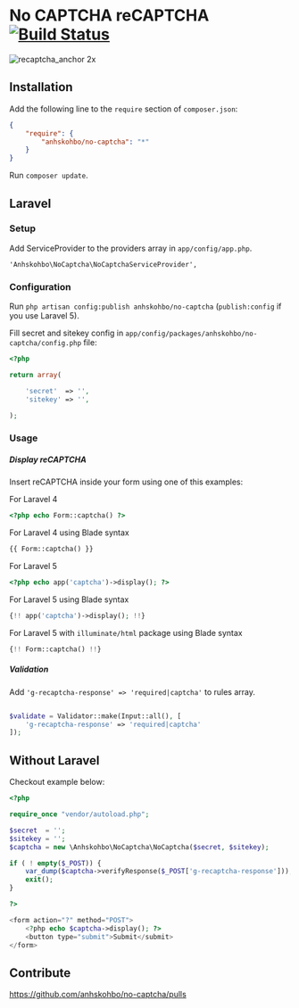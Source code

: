 No CAPTCHA reCAPTCHA [![Build Status](https://travis-ci.org/anhskohbo/no-captcha.svg?branch=master&style=flat-square)](https://travis-ci.org/anhskohbo/no-captcha)
==========

![recaptcha_anchor 2x](https://cloud.githubusercontent.com/assets/1529454/5291635/1c426412-7b88-11e4-8d16-46161a081ece.gif)


## Installation

Add the following line to the `require` section of `composer.json`:

```json
{
    "require": {
        "anhskohbo/no-captcha": "*"
    }
}
```

Run `composer update`.

## Laravel

### Setup

Add ServiceProvider to the providers array in `app/config/app.php`.

```
'Anhskohbo\NoCaptcha\NoCaptchaServiceProvider',
```

### Configuration
Run `php artisan config:publish anhskohbo/no-captcha` (`publish:config` if you use Laravel 5).

Fill secret and sitekey config in `app/config/packages/anhskohbo/no-captcha/config.php` file:

```php
<?php

return array(

	'secret'  => '',
	'sitekey' => '',

);
```

### Usage

##### Display reCAPTCHA

Insert reCAPTCHA inside your form using one of this examples:

For Laravel 4
```php
<?php echo Form::captcha() ?>
````

For Laravel 4 using Blade syntax
```php
{{ Form::captcha() }}
```

For Laravel 5
```php
<?php echo app('captcha')->display(); ?>
```

For Laravel 5 using Blade syntax
```php
{!! app('captcha')->display(); !!}
```

For Laravel 5 with `illuminate/html` package using Blade syntax
```php
{!! Form::captcha() !!}
```

##### Validation

Add `'g-recaptcha-response' => 'required|captcha'` to rules array.

```php

$validate = Validator::make(Input::all(), [
	'g-recaptcha-response' => 'required|captcha'
]);

```


## Without Laravel

Checkout example below:

```php
<?php

require_once "vendor/autoload.php";

$secret  = '';
$sitekey = '';
$captcha = new \Anhskohbo\NoCaptcha\NoCaptcha($secret, $sitekey);

if ( ! empty($_POST)) {
    var_dump($captcha->verifyResponse($_POST['g-recaptcha-response']));
    exit();
}

?>

<form action="?" method="POST">
    <?php echo $captcha->display(); ?>
    <button type="submit">Submit</submit>
</form>

```

## Contribute

https://github.com/anhskohbo/no-captcha/pulls
